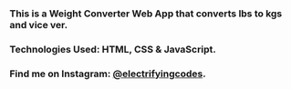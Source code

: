 ### This is a Weight Converter Web App that converts lbs to kgs and vice ver.

### Technologies Used: HTML, CSS & JavaScript.

### Find me on Instagram: [@electrifyingcodes][Instagram].

[Instagram]: https://www.instagram.com/electrifyingcodes